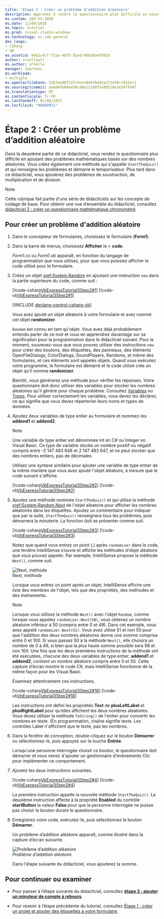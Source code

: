 ```yaml
---
title: 'Étape 2 : Créer un problème d’addition aléatoire'
description: Apprenez à rendre le questionnaire plus difficile en ajoutant des problèmes mathématiques basés sur des nombres aléatoires.
ms.custom: SEO-VS-2020
ms.date: 11/04/2016
ms.topic: tutorial
ms.prod: visual-studio-windows
ms.technology: vs-ide-general
dev_langs:
- CSharp
- VB
ms.assetid: 6461c4cf-f2aa-4bf5-91ed-06820a4f893d
author: ornellaalt
ms.author: ornella
manager: jmartens
ms.workload:
- multiple
ms.openlocfilehash: 52b7ee88f53fc9ce30467bd42a271d39cc912ec1
ms.sourcegitcommit: ae6d47b09a439cd0e13180f5e89510e3e347fd47
ms.translationtype: MT
ms.contentlocale: fr-FR
ms.lasthandoff: 02/08/2021
ms.locfileid: "99950911"
---
```

# <a name="step-2-create-a-random-addition-problem"></a>Étape 2 : Créer un problème d’addition aléatoire

Dans la deuxième partie de ce didacticiel, vous rendez le questionnaire plus difficile en ajoutant des problèmes mathématiques basés sur des nombres aléatoires. Vous créez également une méthode qui s'appelle `StartTheQuiz()` et qui renseigne les problèmes et démarre le temporisateur. Plus tard dans ce didacticiel, vous ajouterez des problèmes de soustraction, de multiplication et de division.

> [!NOTE]
> Cette rubrique fait partie d'une série de didacticiels sur les concepts de codage de base. Pour obtenir une vue d’ensemble du didacticiel, consultez [didacticiel 2 : créer un questionnaire mathématique chronométré](../ide/tutorial-2-create-a-timed-math-quiz.md).

## <a name="to-create-a-random-addition-problem"></a>Pour créer un problème d'addition aléatoire

1. Dans le concepteur de formulaires, choisissez le formulaire (**Form1**).

2. Dans la barre de menus, choisissez **Afficher** le  >  **code**.

     *Form1.cs* ou *Form1.vb* apparaît, en fonction du langage de programmation que vous utilisez, pour que vous puissiez afficher le code utilisé pour le formulaire.

3. Créez un objet <xref:System.Random> en ajoutant une instruction `new` dans la partie supérieure du code, comme suit :

     [!code-csharp[VbExpressTutorial3Step2#1](../ide/codesnippet/CSharp/step-2-create-a-random-addition-problem_1.cs)]
     [!code-vb[VbExpressTutorial3Step2#1](../ide/codesnippet/VisualBasic/step-2-create-a-random-addition-problem_1.vb)]

     [!INCLUDE [devlang-control-csharp-vb](./includes/devlang-control-csharp-vb.md)]

     Vous avez ajouté un objet aléatoire à votre formulaire et avez nommé cet objet **randomizer**.

     `Random` est connu en tant qu'objet. Vous avez déjà probablement entendu parler de ce mot et vous en apprendrez davantage sur sa signification pour la programmation dans le didacticiel suivant. Pour le moment, souvenez-vous que vous pouvez utiliser des instructions `new` pour créer des boutons, des étiquettes, des panneaux, des éléments OpenFileDialogs, ColorDialogs, SoundPlayers, Randoms, et même des formulaires, et ces éléments sont appelés objets. Quand vous exécutez votre programme, le formulaire est démarré et le code utilisé crée un objet qu’il nomme **randomizer**.

     Bientôt, vous générerez une méthode pour vérifier les réponses. Votre questionnaire doit donc utiliser des variables pour stocker les nombres aléatoires qu'il génère pour chaque problème. Consultez [Variables](/dotnet/visual-basic/programming-guide/language-features/variables/index) ou [Types](/dotnet/csharp/programming-guide/types/index). Pour utiliser correctement les variables, vous devez les déclarer, ce qui signifie que vous devez répertorier leurs noms et types de données.

4. Ajoutez deux variables de type entier au formulaire et nommez-les **addend1** et **addend2**.

    > [!NOTE]
    > Une variable de type entier est dénommée int en C# ou Integer en Visual Basic. Ce type de variable stocke un nombre positif ou négatif compris entre -2 147 483 648 et 2 147 483 647, et ne peut stocker que des nombres entiers, pas de décimales.

     Utilisez une syntaxe similaire pour ajouter une variable de type entier de la même manière que vous avez ajouté l'objet aléatoire, à mesure que le code suivant s'affiche.

     [!code-csharp[VbExpressTutorial3Step2#2](../ide/codesnippet/CSharp/step-2-create-a-random-addition-problem_2.cs)]
     [!code-vb[VbExpressTutorial3Step2#2](../ide/codesnippet/VisualBasic/step-2-create-a-random-addition-problem_2.vb)]

5. Ajoutez une méthode nommée `StartTheQuiz()` et qui utilise la méthode <xref:System.Random.Next> de l'objet aléatoire pour afficher les nombres aléatoires dans les étiquettes. Ajoutez un commentaire pour indiquer que par la suite, `StartTheQuiz()` renseignera tous les problèmes, puis démarrera la minuterie. La fonction doit se présenter comme suit.

     [!code-csharp[VbExpressTutorial3Step2#3](../ide/codesnippet/CSharp/step-2-create-a-random-addition-problem_3.cs)]
     [!code-vb[VbExpressTutorial3Step2#3](../ide/codesnippet/VisualBasic/step-2-create-a-random-addition-problem_3.vb)]

     Notez que quand vous entrez un point (.) après `randomizer` dans le code, une fenêtre IntelliSense s’ouvre et affiche les méthodes d’objet aléatoire que vous pouvez appeler. Par exemple, IntelliSense propose la méthode `Next()`, comme suit.

     ![Next, méthode](../ide/media/express_randomwhite.png)<br/>
*Next, méthode*

     Lorsque vous entrez un point après un objet, IntelliSense affiche une liste des membres de l'objet, tels que des propriétés, des méthodes et des événements.

    > [!NOTE]
    > Lorsque vous utilisez la méthode `Next()` avec l'objet `Random`, comme lorsque vous appelez `randomizer.Next(50)`, vous obtenez un nombre aléatoire inférieur à 50 (compris entre 0 et 49). Dans cet exemple, vous avez appelé `randomizer.Next(51)`. Vous avez utilisé 51 et non 50 pour que l'addition des deux nombres aléatoires donne une somme comprise entre 0 et 100. Si vous passez 50 à la méthode `Next()`, elle choisira un nombre de 0 à 49, si bien que la plus haute somme possible sera 98 et non 100. Une fois que les deux premières instructions de la méthode ont été exécutées, chacune des deux variables de type entier, **addend1** et **addend2**, contient un nombre aléatoire compris entre 0 et 50. Cette capture d’écran montre le code C#, mais IntelliSense fonctionne de la même façon pour les Visual Basic.

     Examinez attentivement ces instructions.

     [!code-csharp[VbExpressTutorial3Step2#18](../ide/codesnippet/CSharp/step-2-create-a-random-addition-problem_4.cs)]
     [!code-vb[VbExpressTutorial3Step2#18](../ide/codesnippet/VisualBasic/step-2-create-a-random-addition-problem_4.vb)]

     Les instructions ont défini les propriétés **Text** de **plusLeftLabel** et **plusRightLabel** pour qu’elles affichent les deux nombres aléatoires. Vous devez utiliser la méthode `ToString()` de l'entier pour convertir les nombres en texte. (En programmation, chaîne signifie texte. Les contrôles Label n'affichent que le texte, pas les nombres.

6. Dans la fenêtre de conception, double-cliquez sur le bouton **Démarrer** ou sélectionnez-le, puis appuyez sur la touche **Entrée**.

     Lorsqu'une personne interrogée choisit ce bouton, le questionnaire doit démarrer et vous venez d'ajouter un gestionnaire d'événements Clic pour implémenter ce comportement.

7. Ajoutez les deux instructions suivantes.

     [!code-csharp[VbExpressTutorial3Step2#4](../ide/codesnippet/CSharp/step-2-create-a-random-addition-problem_5.cs)]
     [!code-vb[VbExpressTutorial3Step2#4](../ide/codesnippet/VisualBasic/step-2-create-a-random-addition-problem_5.vb)]

     La première instruction appelle la nouvelle méthode `StartTheQuiz()`. La deuxième instruction affecte à la propriété **Enabled** du contrôle **startButton** la valeur **False** pour que la personne interrogée ne puisse pas choisir le bouton durant le questionnaire.

8. Enregistrez votre code, exécutez-le, puis sélectionnez le bouton **Démarrer**.

     Un problème d’addition aléatoire apparaît, comme illustré dans la capture d’écran suivante.

     ![Problème d’addition aléatoire](../ide/media/express_additionproblem.png)<br/>
*Problème d’addition aléatoire*

     Dans l'étape suivante du didacticiel, vous ajouterez la somme.

## <a name="to-continue-or-review"></a>Pour continuer ou examiner

- Pour passer à l’étape suivante du didacticiel, consultez **[étape 3 : ajouter un minuteur de compte à rebours](../ide/step-3-add-a-countdown-timer.md)**.

- Pour revenir à l’étape précédente du tutoriel, consultez [Étape 1 : créer un projet et ajouter des étiquettes à votre formulaire](../ide/step-1-create-a-project-and-add-labels-to-your-form.md).
